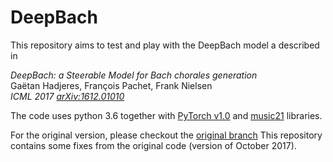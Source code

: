 # DeepBach 

This repository aims to test and play with the DeepBach model a described in

*DeepBach: a Steerable Model for Bach chorales generation*<br/>
Gaëtan Hadjeres, François Pachet, Frank Nielsen<br/>
*ICML 2017 [arXiv:1612.01010](http://proceedings.mlr.press/v70/hadjeres17a.html)*

The code uses python 3.6 together with [PyTorch v1.0](https://pytorch.org/) and
[music21](http://web.mit.edu/music21/) libraries.

For the original version, please checkout the [original branch](https://github.com/Ghadjeres/DeepBach)
This repository contains some fixes from the original code (version of October 2017). 

